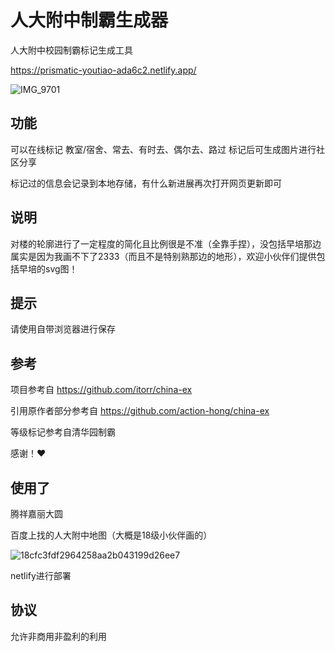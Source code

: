 # 人大附中制霸生成器

人大附中校园制霸标记生成工具

https://prismatic-youtiao-ada6c2.netlify.app/

![IMG_9701](https://user-images.githubusercontent.com/92959551/197333389-25fa1bb0-ef53-4cf2-851d-545a24449cff.JPG)




## 功能
可以在线标记 教室/宿舍、常去、有时去、偶尔去、路过 标记后可生成图片进行社区分享

标记过的信息会记录到本地存储，有什么新进展再次打开网页更新即可

## 说明
对楼的轮廓进行了一定程度的简化且比例很是不准（全靠手捏），没包括早培那边属实是因为我画不下了2333（而且不是特别熟那边的地形），欢迎小伙伴们提供包括早培的svg图！

## 提示
请使用自带浏览器进行保存

## 参考 
项目参考自 https://github.com/itorr/china-ex

引用原作者部分参考自 https://github.com/action-hong/china-ex

等级标记参考自清华园制霸

感谢！❤️

## 使用了
腾祥嘉丽大圆

百度上找的人大附中地图（大概是18级小伙伴画的）

![18cfc3fdf2964258aa2b043199d26ee7](https://user-images.githubusercontent.com/92959551/197332254-c5c1cbc4-6a33-46a5-b5d3-8b11ce1bbb4c.jpeg)

netlify进行部署

## 协议
允许非商用非盈利的利用
